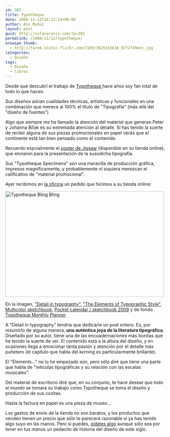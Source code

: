 ```yaml
---
id: 302
title: Typotheque
date: 2008-11-12T16:22:14+00:00
author: Ale Muñoz
layout: post
guid: http://sofanaranja.com/?p=302
permalink: /2008/11/12/typotheque/
onswipe_thumb:
  - http://farm4.static.flickr.com/3169/3025163616_07f2f49eec.jpg
categories:
  - Diseño
tags:
  - Diseño
  - libros
---
```

Desde que descubrí el trabajo de [Typotheque
](http://www.typotheque.com/ "Typotheque, digital type foundry") hace años soy fan total de todo lo que hacen.

Sus diseños aúnan cualidades técnicas, artísticas y funcionales en una combinación que merece al 100% el título de "Tipografía" (más allá del "diseño de fuentes")

Algo que siempre me ha llamado la atención del material que generan Peter y Johanna Biľak es su extremada atención al detalle. Si has tenido la suerte de recibir alguna de sus piezas promocionales en papel verás que el continente está tan bien pensado como el contenido.

Recuerdo espcialmente el [poster de Jigsaw](http://www.typotheque.com/books/typotheque_posters) (disponible en su tienda online), que enviaron para la presentación de la susodicha tipografía.

Sus "Typotheque Specimens" son una maravilla de producción gráfica, impresos magníficamente, y probablemente ni siquiera merezcan el calificativo de "material promocional".

Ayer recibimos en [la oficina](http://the-cocktail.com) un pedido que hicimos a su tienda online:

<a href="http://www.flickr.com/photos/bomberstudios/3025163616/" title="Typotheque Bling Bling by bomberstudios, on Flickr"><img src="http://farm4.static.flickr.com/3169/3025163616_07f2f49eec.jpg" width="500" height="332" alt="Typotheque Bling Bling" /></a>

En la imagen, ["Detail in typography"](http://www.typotheque.com/books/detail_in_typography), ["The Elements of Typographic Style"](http://www.typotheque.com/books/the_elements_of_typographic_style), [Multicolor sketchbook](http://www.typotheque.com/books/multicolour_sketchbook), [Pocket calendar / sketchbook 2009](http://www.typotheque.com/books/pocket_calendar_sketchbook_2009) y de fondo [Typotheque Monthly Planner](http://www.typotheque.com/books/typotheque_monthly_planner).

A "Detail in typography" tendría que dedicarle un post entero. Es, por resumirlo de alguna manera, **una auténtica joya de la literatura tipográfica**. Diseñado por su autor, tiene una de las encuadernaciones más bonitas que he tenido la suerte de ver. El contenido está a la altura del diseño, y en ocasiones llega a emocionar tanta pasión y atención por el detalle más puñetero (el capítulo que habla del _kerning_ es particularmente brillante).

El "Elements..." no lo he empezado aún, pero sólo diré que tiene una parte que habla de "retículas tipográficas y su relación con las escalas musicales".

Del material de escritorio diré que, en su conjunto, te hace desear que todo el mundo se tomara su trabajo como Typotheque se toma el diseño y producción de sus cositas.

Hasta la factura en papel es una pieza de museo...

Los gastos de envío de la tienda no son baratos, y los productos que venden tienen un precio que sólo te parecerá razonable si ya has tenido algo suyo en las manos. Pero si puedes, [pídeles algo](http://www.typotheque.com/books) aunque sólo sea por tener en tus manos un pedacito de historia del diseño de este siglo.